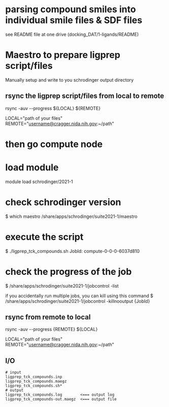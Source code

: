 
# parsing compound smiles into individual smile files & SDF files
see README file at one drive (docking_DAT/1-ligands/README)


# Maestro to prepare ligprep script/files
Manually setup and write to you schrodinger output directory

## rsync the ligprep script/files from local to remote
rsync -auv --progress ${LOCAL} ${REMOTE}

LOCAL="path of your files"
REMOTE="username@cragger.nida.nih.gov:~/path"

# then go compute node

# load module
module load schrodinger/2021-1 

# check schrodinger version
$ which maestro
/share/apps/schrodinger/suite2021-1/maestro


# execute the script
$ ./ligprep_tck_compounds.sh
JobId: compute-0-0-0-6037d810

# check the progress of the job
$ /share/apps/schrodinger/suite2021-1/jobcontrol -list 

if you accidentally run multiple jobs, you can kill using this command
$ /share/apps/schrodinger/suite2021-1/jobcontrol -killnooutput {JobId}

## rsync from remote to local
rsync -auv --progress {REMOTE}  ${LOCAL} 

LOCAL="path of your files"
REMOTE="username@cragger.nida.nih.gov:~/path"


## I/O

    # input
    ligprep_tck_compounds.inp
    ligprep_tck_compounds.maegz
    ligprep_tck_compounds.sh*
    # output 
    ligprep_tck_compounds.log        <=== output log
    ligprep_tck_compounds-out.maegz  <=== output file






